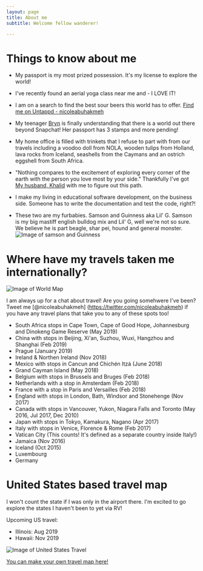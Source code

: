```yaml
---
layout: page
title: About me
subtitle: Welcome fellow wanderer! 

---
```

# Things to know about me 

- My passport is my most prized possession. It's my license to explore the world!

- I've recently found an aerial yoga class near me and - I LOVE IT! 

- I am on a search to find the best sour beers this world has to offer. [Find me on Untappd - nicoleabuhakmeh](http://untpd.it/u/Nicoleabuhakmeh)

- My teenager [Bryn](https://www.instagram.com/bbbrrryyynnnnnn) is finally understanding that there is a world out there beyond Snapchat! Her passport has 3 stamps and more pending! 

- My home office is filled with trinkets that I refuse to part with from our travels including a voodoo doll from NOLA, wooden tulips from Holland, lava rocks from Iceland, seashells from the Caymans and an ostrich eggshell from South Africa. 

- "Nothing compares to the excitement of exploring every corner of the earth with the person you love most by your side." Thankfully I've got [My husband, Khalid](https://twitter.com/buhakmeh) with me to figure out this path. 

- I make my living in educational software development, on the business side. Someone has to write the documentation and test the code, right?!

- These two are my furbabies.  Samson and Guinness aka Lil' G. Samson is my big mastiff english bulldog mix and Lil' G, well we're not so sure. We believe he is part beagle, shar pei, hound and general monster.  
![Image of samson and Guinness](https://nicoleabuhakmeh.github.io/img/SamsonGuinness.png)




# Where have my travels taken me internationally? 

![Image of World Map](https://nicoleabuhakmeh.github.io/img/WorldcountryMap.png)

I am always up for a chat about travel! Are you going somehwere I've been? Tweet me [@nicoleabuhakmeh] (https://twitter.com/nicoleabuhakmeh) if you have any travel plans that take you to any of these spots too! 

- South Africa stops in Cape Town, Cape of Good Hope, Johannesburg and Dinokeng Game Reserve (May 2019)
- China with stops in Beijing, Xi'an, Suzhou, Wuxi, Hangzhou and Shanghai (Feb 2019)
- Prague (January 2019)
- Ireland & Northen Ireland (Nov 2018)
- Mexico with stops in Cancun and Chichén Itzá (June 2018)
- Grand Cayman Island (May 2018) 
- Belgium with stops in Brussels and Bruges (Feb 2018)
- Netherlands with a stop in Amsterdam (Feb 2018)
- France with a stop in Paris and Versailles (Feb 2018)
- England with stops in London, Bath, Windsor and Stonehenge (Nov 2017)
- Canada with stops in Vancouver, Yukon, Niagara Falls and Toronto (May 2016, Jul 2017, Dec 2010)
- Japan with stops in Tokyo, Kamakura, Nagano (Apr 2017)
- Italy with stops in Venice, Florence & Rome (Feb 2017)
- Vatican City (This counts! It's defined as a separate country inside Italy!)
- Jamaica (Nov 2016)
- Iceland (Oct 2015)
- Luxembourg
- Germany


# United States based travel map
I won't count the state if I was only in the airport there.  I'm excited to go explore the states I haven't been to yet via RV! 

Upcoming US travel: 

- Illinois: Aug 2019
- Hawaii: Nov 2019

![Image of United States Travel](https://nicoleabuhakmeh.github.io/img/USAMapChart.jpg)

 [You can make your own travel map here!](https://www.amcharts.com)






